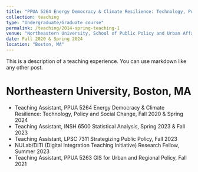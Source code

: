 ```yaml
---
title: "PPUA 5264 Energy Democracy & Climate Resilience: Technology, Policy and Social Change"
collection: teaching
type: "Undergraduate/Graduate course"
permalink: /teaching/2014-spring-teaching-1
venue: "Northeastern University, School of Public Policy and Urban Affairs"
date: Fall 2020 & Spring 2024
location: "Boston, MA"
---
```


This is a description of a teaching experience. You can use markdown like any other post.

Northeastern University, Boston, MA
======

- Teaching Assistant, PPUA 5264 Energy Democracy & Climate Resilience: Technology, Policy and Social Change,  Fall 2020 & Spring 2024
- Teaching Assistant, INSH 6500 Statistical Analysis, Spring 2023 & Fall 2023
- Teaching Assistant, LPSC 7311 Strategizing Public Policy, Fall 2023
- NULab/DITI (Digital Integration Teaching Initiative) Research Fellow, Summer 2023
- Teaching Assistant, PPUA 5263 GIS for Urban and Regional Policy, Fall 2021
